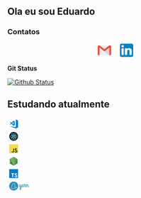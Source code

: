 <h2>Ola eu sou Eduardo </h2>

### Contatos

<p align="center">
  <a href="mailto:eduardoduraes.bsi@gmail.com" target="_blank"><img src="/images/svg/gmail.svg" width="30px" alt="Mail"></a> &nbsp; &nbsp;
  <a href="https://www.linkedin.com/in/eduardo-ribeiro-dur%C3%A3es-3b90348a/" target="_blank"><img src="/images/svg/linkedin.svg" width="30px" alt="LinkedIn"></a> &nbsp; &nbsp;
</p>

<summary><b>Git Status</b> </summary>

[![Github Status](https://github-readme-stats.vercel.app/api?username=eduardoRduraes&show_icons=true&title_color=fff&icon_color=79ff97&text_color=9f9f9f&bg_color=151515)](https://github.com/eduardoRduraes)

## Estudando atualmente

<code><img height="20" src="/images/png/visual-studio-code.png" alt="vscode" style="vertical-align:top; margin:4px"> </code>
<code><img height="20" src="/images/png/react.png" alt="react" style="vertical-align:top; margin:4px"> </code>
<code><img height="20" src="/images/png/javascript.png" alt="js" style="vertical-align:top; margin:4px"> </code>
<code><img height="20" src="/images/png/nodejs.png" alt="nodejs" style="vertical-align:top; margin:4px"> </code>
<code><img height="20" src="/images/png/typescript.png" alt="typescript" style="vertical-align:top; margin:4px"> </code>
<code><img height="20" src="/images/svg/yarn.svg" alt="yarn" style="vertical-align:top; margin:4px"></code>
